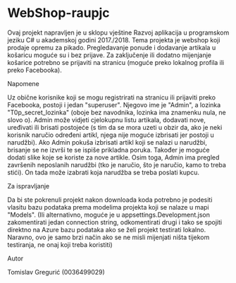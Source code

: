 # WebShop-raupjc

Ovaj projekt napravljen je u sklopu vještine Razvoj aplikacija u programskom jeziku C# u akademskoj godini 2017./2018.
Tema projekta je webshop koji prodaje opremu za pikado. Pregledavanje ponude i dodavanje artikala u košaricu moguće su i bez prijave.
Za zaključenje ili dodatno mijenjanje košarice potrebno se prijaviti na stranicu (moguće preko lokalnog profila ili preko Facebooka).

Napomene

Uz obične korisnike koji se mogu registrirati na stranicu ili prijaviti preko Facebooka, postoji i jedan "superuser".
Njegovo ime je "Admin", a lozinka "T0p_secret_lozinka" (oboje bez navodnika, lozinka ima znamenku nula, ne slovo o).
Admin može vidjeti cjelokupnu listu artikala, dodavati nove, uređivati ili brisati postojeće (s tim da se mora uzeti u obzir da, ako je neki korisnik naručio određeni artikl, njega nije moguće izbrisati jer postoji u narudžbi).
Ako Admin pokuša izbrisati artikl koji se nalazi u narudžbi, brisanje se ne izvrši te se ispiše prikladna poruka.
Također je moguće dodati slike koje se koriste za nove artikle.
Osim toga, Admin ima pregled završenih neposlanih narudžbi (tko je naručio, što je naručio, kamo to treba stići).
On tada može izabrati koja narudžba se treba poslati kupcu.

Za ispravljanje

Da bi ste pokrenuli projekt nakon downloada koda potrebno je podesiti vlasitu bazu podataka prema modelima projekta koji se nalaze u mapi "Models".
(Ili alternativno, moguće je u appsettings.Development.json zakomentirati jedan connection string, odkomentirati drugi i tako se spojiti direktno na Azure bazu podataka ako se želi projekt testirati lokalno.
Naravno, ovo je samo brzi način ako se ne misli mijenjati ništa tijekom testiranja, ne onaj koji treba koristiti)



Autor

Tomislav Gregurić (0036499029)
